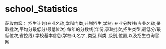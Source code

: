 # school_Statistics
获取内容：
招生计划(专业名称,学科门类,计划招生,学制)
专业分数线(专业名称,录取批次,平均分最低分/最低位次)
每年的分数线(年份,录取批次,招生类型,最低分/最低位次,省控线)
学校基本信息(学校id,名字 ,类型,科类 ,级别,位置,以及招生咨询官网
